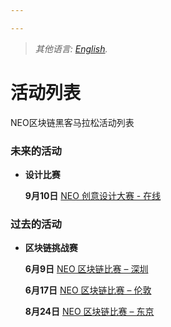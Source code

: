 ```yaml
---

---
```


> *其他语言: [English](README.md).*

# 活动列表 

NEO区块链黑客马拉松活动列表

### 未来的活动

- **设计比赛**

  **9月10日** [NEO 创意设计大赛 - 在线](9.10-NEO-创意设计大赛章程.md)

### 过去的活动

- **区块链挑战赛**

  **6月9日** [NEO 区块链比赛 – 深圳](6.09-NEO-Blockchain-Challenge-Shenzhen.md)

  **6月17日** [NEO 区块链比赛 – 伦敦](6.17-NEO-Blockchain-Challenge-London.md)

  **8月24日** [NEO 区块链比赛 – 东京](8.24-NEO-Blockchain-Challenge-Tokyo.html#Chinese)

